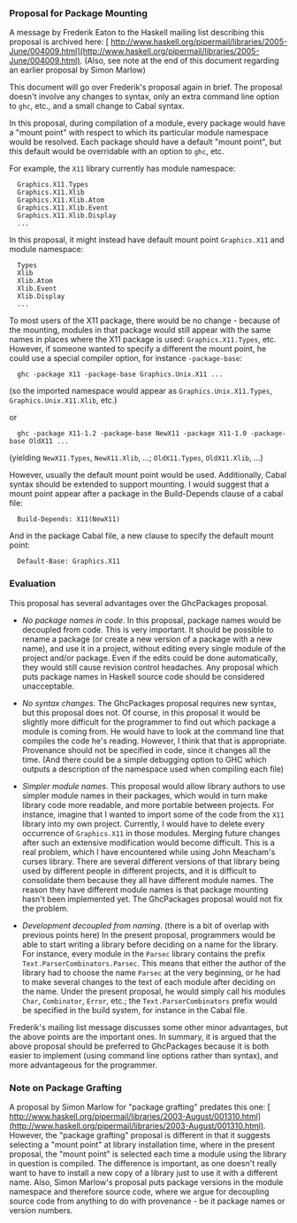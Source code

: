 ### Proposal for Package Mounting


A message by Frederik Eaton to the Haskell mailing list describing this proposal is archived here: [ http://www.haskell.org/pipermail/libraries/2005-June/004009.html](http://www.haskell.org/pipermail/libraries/2005-June/004009.html). (Also, see note at the end of this document regarding an earlier proposal by Simon Marlow)


This document will go over Frederik's proposal again in brief. The proposal doesn't involve any changes to syntax, only an extra command line option to `ghc`, etc., and a small change to Cabal syntax.


In this proposal, during compilation of a module, every package would have a "mount point" with respect to which its particular module namespace would be resolved. Each package should have a default "mount point", but this default would be overridable with an option to `ghc`, etc.


For example, the `X11` library currently has module namespace:

```wiki
  Graphics.X11.Types
  Graphics.X11.Xlib
  Graphics.X11.Xlib.Atom
  Graphics.X11.Xlib.Event
  Graphics.X11.Xlib.Display
  ...
```


In this proposal, it might instead have default mount point `Graphics.X11` and module namespace:

```wiki
  Types
  Xlib
  Xlib.Atom
  Xlib.Event
  Xlib.Display
  ...
```


To most users of the X11 package, there would be no change - because of the mounting, modules in that package would still appear with the same names in places where the X11 package is used: `Graphics.X11.Types`, etc. However, if someone wanted to specify a different the mount point, he could use a special compiler option, for instance `-package-base`:

```wiki
  ghc -package X11 -package-base Graphics.Unix.X11 ...
```


(so the imported namespace would appear as `Graphics.Unix.X11.Types`, `Graphics.Unix.X11.Xlib`, etc.)


or

```wiki
  ghc -package X11-1.2 -package-base NewX11 -package X11-1.0 -package-base OldX11 ...
```


(yielding `NewX11.Types`, `NewX11.Xlib`, ...; `OldX11.Types`, `OldX11.Xlib`, ...)


However, usually the default mount point would be used. Additionally, Cabal syntax should be extended to support mounting. I would suggest that a mount point appear after a package in the Build-Depends clause of a cabal file:

```wiki
  Build-Depends: X11(NewX11)
```


And in the package Cabal file, a new clause to specify the default mount point:

```wiki
  Default-Base: Graphics.X11
```

### Evaluation


This proposal has several advantages over the GhcPackages proposal.

- *No package names in code*. In this proposal, package names would be decoupled from code. This is very important. It should be possible to rename a package (or create a new version of a package with a new name), and use it in a project, without editing every single module of the project and/or package. Even if the edits could be done automatically, they would still cause revision control headaches. Any proposal which puts package names in Haskell source code should be considered unacceptable.

- *No syntax changes*. The GhcPackages proposal requires new syntax, but this proposal does not. Of course, in this proposal it would be slightly more difficult for the programmer to find out which package a module is coming from. He would have to look at the command line that compiles the code he's reading. However, I think that that is appropriate. Provenance should not be specified in code, since it changes all the time. (And there could be a simple debugging option to GHC which outputs a description of the namespace used when compiling each file)

- *Simpler module names*. This proposal would allow library authors to use simpler module names in their packages, which would in turn make library code more readable, and more portable between projects. For instance, imagine that I wanted to import some of the code from the `X11` library into my own project. Currently, I would have to delete every occurrence of `Graphics.X11` in those modules. Merging future changes after such an extensive modification would become difficult. This is a real problem, which I have encountered while using John Meacham's curses library. There are several different versions of that library being used by different people in different projects, and it is difficult to consolidate them because they all have different module names. The reason they have different module names is that package mounting hasn't been implemented yet. The GhcPackages proposal would not fix the problem.

- *Development decoupled from naming*. (there is a bit of overlap with previous points here) In the present proposal, programmers would be able to start writing a library before deciding on a name for the library. For instance, every module in the `Parsec` library contains the prefix `Text.ParserCombinators.Parsec`. This means that either the author of the library had to choose the name `Parsec` at the very beginning, or he had to make several changes to the text of each module after deciding on the name. Under the present proposal, he would simply call his modules `Char`, `Combinator`, `Error`, etc.; the `Text.ParserCombinators` prefix would be specified in the build system, for instance in the Cabal file.


Frederik's mailing list message discusses some other minor advantages, but the above points are the important ones. In summary, it is argued that the above proposal should be preferred to GhcPackages because it is both easier to implement (using command line options rather than syntax), and more advantageous for the programmer.

### Note on Package Grafting


A proposal by Simon Marlow for "package grafting" predates this one: [ http://www.haskell.org/pipermail/libraries/2003-August/001310.html](http://www.haskell.org/pipermail/libraries/2003-August/001310.html). However, the "package grafting" proposal is different in that it suggests selecting a "mount point" at library installation time, where in the present proposal, the "mount point" is selected each time a module using the library in question is compiled. The difference is important, as one doesn't really want to have to install a new copy of a library just to use it with a different name. Also, Simon Marlow's proposal puts package versions in the module namespace and therefore source code, where we argue for decoupling source code from anything to do with provenance - be it package names or version numbers.
